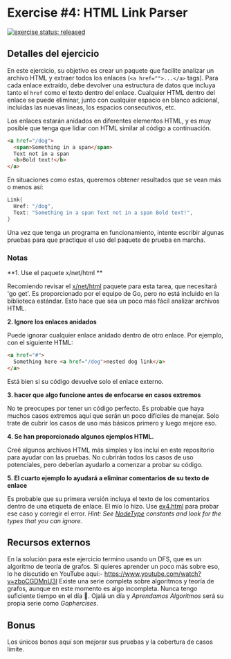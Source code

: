 # Exercise #4: HTML Link Parser

[![exercise status: released](https://img.shields.io/badge/exercise%20status-released-green.svg?style=for-the-badge)](https://gophercises.com/exercises/link)

## Detalles del ejercicio

En este ejercicio, su objetivo es crear un paquete que facilite analizar un archivo HTML y extraer todos los enlaces (`<a href="">...</a>` tags). Para cada enlace extraído, debe devolver una estructura de datos que incluya tanto el `href` como el texto dentro del enlace. Cualquier HTML dentro del enlace se puede eliminar, junto con cualquier espacio en blanco adicional, incluidas las nuevas líneas, los espacios consecutivos, etc.

Los enlaces estarán anidados en diferentes elementos HTML, y es muy posible que tenga que lidiar con HTML similar al código a continuación.

```html
<a href="/dog">
  <span>Something in a span</span>
  Text not in a span
  <b>Bold text!</b>
</a>
```

En situaciones como estas, queremos obtener resultados que se vean más o menos así:

```go
Link{
  Href: "/dog",
  Text: "Something in a span Text not in a span Bold text!",
}
```

Una vez que tenga un programa en funcionamiento, intente escribir algunas pruebas para que practique el uso del paquete de prueba en marcha.


### Notas

**1. Use el paquete x/net/html **

Recomiendo revisar el  [x/net/html](https://godoc.org/golang.org/x/net/html) paquete para esta tarea, que necesitará 'go get'. Es proporcionado por el equipo de Go, pero no está incluido en la biblioteca estándar. Esto hace que sea un poco más fácil analizar archivos HTML.


**2. Ignore los enlaces anidados**

Puede ignorar cualquier enlace anidado dentro de otro enlace. Por ejemplo, con el siguiente HTML:

```html
<a href="#">
  Something here <a href="/dog">nested dog link</a>
</a>
```

Está bien si su código devuelve solo el enlace externo.

**3. hacer que algo funcione antes de enfocarse en casos extremos**

No te preocupes por tener un código perfecto. Es probable que haya muchos casos extremos aquí que serán un poco difíciles de manejar. Solo trate de cubrir los casos de uso más básicos primero y luego mejore eso.

**4. Se han proporcionado algunos ejemplos HTML.**

Creé algunos archivos HTML más simples y los incluí en este repositorio para ayudar con las pruebas. No cubrirán todos los casos de uso potenciales, pero deberían ayudarlo a comenzar a probar su código.


**5. El cuarto ejemplo lo ayudará a eliminar comentarios de su texto de enlace**

Es probable que su primera versión incluya el texto de los comentarios dentro de una etiqueta de enlace. El mío lo hizo. Use [ex4.html](ex4.html) para probar ese caso y corregir el error.
*Hint: See [NodeType](https://godoc.org/golang.org/x/net/html#NodeType) constants and look for the types that you can ignore.*


## Recursos externos

En la solución para este ejercicio termino usando un DFS, que es un algoritmo de teoría de grafos. Si quieres aprender un poco más sobre eso, lo he discutido en YouTube aquí:- <https://www.youtube.com/watch?v=zboCGDMnU3I>
Existe una serie completa sobre algoritmos y teoría de grafos, aunque en este momento es algo incompleta. Nunca tengo suficiente tiempo en el día 🙁. Ojalá un día y *Aprendamos Algoritmos* será su propia serie como *Gophercises*.

## Bonus

Los únicos bonos aquí son mejorar sus pruebas y la cobertura de casos límite.